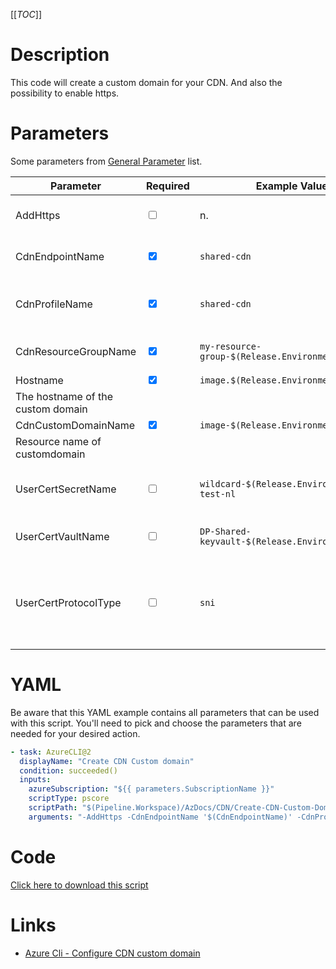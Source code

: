 [[_TOC_]]

# Description

This code will create a custom domain for your CDN. And also the possibility to enable https. 

# Parameters

Some parameters from [General Parameter](/Azure/Azure-CLI-Snippets) list.

| Parameter                                         | Required                        | Example Value                                  | Description                                                                                                                                                                                                               |
| ------------------------------------------------- | ------------------------------- | ---------------------------------------------- | ------------------------------------------------------------------------------------------------------------------------------------------------------------------------------------------------------------------------- |
| AddHttps                                          | <input type="checkbox"> | n.                                   | The possibility to enable https                                                                                                                  |
| CdnEndpointName                                    | <input type="checkbox" checked> | `shared-cdn`                                   | The name of the cdn endpoint.                                                                                                                               |
| CdnProfileName                                     | <input type="checkbox" checked> | `shared-cdn`                                   | The name of the cdn profile name.                                                                                                                                   |
| CdnResourceGroupName                                  | <input type="checkbox" checked> | `my-resource-group-$(Release.EnvironmentName)`  | The name of the resource group.                                                                                                                                   |
| Hostname                                          | <input type="checkbox" checked> | `image.$(Release.EnvironmentName).nl`                | 
The hostname of the custom domain                |
| CdnCustomDomainName                                  | <input type="checkbox" checked> | `image-$(Release.EnvironmentName)-nl`                | 
Resource name of customdomain                 |
| UserCertSecretName                                | <input type="checkbox">        | `wildcard-$(Release.EnvironmentName)-test-nl`                                          | The user certificate secret name hh:mm:ss.                                                                                                                 |
| UserCertVaultName                                 | <input type="checkbox">         | `DP-Shared-keyvault-$(Release.EnvironmentName`                | The user certificate vault name.                                                                                                                                |
| UserCertProtocolType                              | <input type="checkbox">         | `sni`   | The protocoltype of the certificate. possible options: `sni` and `ip`  |

# YAML

Be aware that this YAML example contains all parameters that can be used with this script. You'll need to pick and choose the parameters that are needed for your desired action.

```yaml
- task: AzureCLI@2
  displayName: "Create CDN Custom domain"
  condition: succeeded()
  inputs:
    azureSubscription: "${{ parameters.SubscriptionName }}"
    scriptType: pscore
    scriptPath: "$(Pipeline.Workspace)/AzDocs/CDN/Create-CDN-Custom-Domain.ps1"
    arguments: "-AddHttps -CdnEndpointName '$(CdnEndpointName)' -CdnProfileName '$(CdnProfileName)' -CdnResourceGroupName '$(CdnResourceGroupName)' -CdnCustomDomainName '$(CdnCustomDomainName)' -Hostname '$(CdnHostname)' -UserCertSecretName '$(UserCertSecretName)' -UserCertVaultName '$(UserCertVaultName)' -UserCertProtocolType '$(UserCertProtocolType)'"

```

# Code

[Click here to download this script](../../../../src/CDN/CDN/Create-CDN-Custom-Domain.ps1)

# Links

- [Azure Cli - Configure CDN custom domain](https://docs.microsoft.com/nl-nl/cli/azure/cdn/custom-domain?view=azure-cli-latest)
